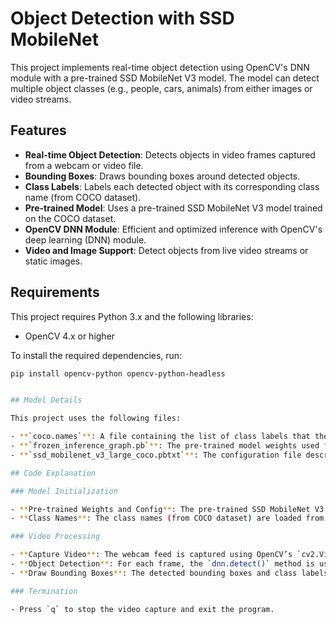 # Object Detection with SSD MobileNet

This project implements real-time object detection using OpenCV's DNN module with a pre-trained SSD MobileNet V3 model. The model can detect multiple object classes (e.g., people, cars, animals) from either images or video streams.

## Features

- **Real-time Object Detection**: Detects objects in video frames captured from a webcam or video file.
- **Bounding Boxes**: Draws bounding boxes around detected objects.
- **Class Labels**: Labels each detected object with its corresponding class name (from COCO dataset).
- **Pre-trained Model**: Uses a pre-trained SSD MobileNet V3 model trained on the COCO dataset.
- **OpenCV DNN Module**: Efficient and optimized inference with OpenCV's deep learning (DNN) module.
- **Video and Image Support**: Detect objects from live video streams or static images.

## Requirements

This project requires Python 3.x and the following libraries:

- OpenCV 4.x or higher

To install the required dependencies, run:

```bash
pip install opencv-python opencv-python-headless


## Model Details

This project uses the following files:

- **`coco.names`**: A file containing the list of class labels that the SSD MobileNet V3 model can detect (e.g., 'person', 'car', 'dog').
- **`frozen_inference_graph.pb`**: The pre-trained model weights used for the object detection task.
- **`ssd_mobilenet_v3_large_coco.pbtxt`**: The configuration file describing the structure of the SSD MobileNet V3 model.

## Code Explanation

### Model Initialization

- **Pre-trained Weights and Config**: The pre-trained SSD MobileNet V3 model is loaded using `cv2.dnn_DetectionModel` with the weight and configuration files (`frozen_inference_graph.pb` and `ssd_mobilenet_v3_large_coco.pbtxt`).
- **Class Names**: The class names (from COCO dataset) are loaded from the `coco.names` file.

### Video Processing

- **Capture Video**: The webcam feed is captured using OpenCV’s `cv2.VideoCapture(0)`.
- **Object Detection**: For each frame, the `dnn.detect()` method is used to detect objects and get their bounding boxes.
- **Draw Bounding Boxes**: The detected bounding boxes and class labels are drawn on the frame.

### Termination

- Press `q` to stop the video capture and exit the program.
